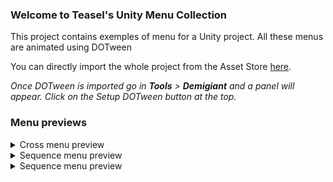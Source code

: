 ### Welcome to Teasel's Unity Menu Collection
This project contains exemples of menu for a Unity project. All these menus are animated using DOTween

You can directly import the whole project from the Asset Store [here]().

_Once DOTween is imported go in **Tools** > **Demigiant** and a panel will appear. Click on the Setup DOTween button at the top._

### Menu previews

<details>
  <summary>Cross menu preview</summary>
  
  ![Cross menu preview](https://i.imgur.com/cIGONIY.gif)
</details>

<details>
  <summary>Sequence menu preview</summary>
  
  ![Sequence menu preview](https://i.imgur.com/nLMP4Mc.gif)
</details>

<details>
  <summary>Sequence menu preview</summary>
  
  ![Sliding menu preview](https://i.imgur.com/jMYCGQi.gif)
</details>
